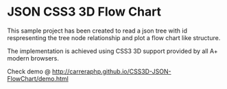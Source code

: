 # JSON CSS3 3D Flow Chart

This sample project has been created to read a json tree with id respresenting the tree node relationship and plot a flow chart like structure.

The implementation is achieved using CSS3 3D support provided by all A+ modern browsers.

Check demo @ http://carreraphp.github.io/CSS3D-JSON-FlowChart/demo.html
